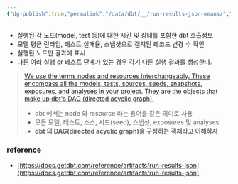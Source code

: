 ```yaml
---
{"dg-publish":true,"permalink":"/data/dbt/__/run-results-json-means/","tags":["dbt, test"],"created":"","updated":""}
---
```



- 실행된 각 노드(model, test 등)에 대한 시간 및 상태를 포함한 dbt 호출정보
- 모델 평균 런타임, 테스트 실패율, 스냅샷으로 캡처된 레코드 변경 수 확인
- 실행된 노드만 결과에 표시
- 다른 여러 실행 or 테스트 단계가 있는 경우 각기 다른 실행 결과를 생성한다.

> [We use the terms nodes and resources interchangeably. These encompass all the models, tests, sources, seeds, snapshots, exposures, and analyses in your project. They are the objects that make up dbt's DAG (directed acyclic graph).](https://docs.getdbt.com/reference/node-selection/syntax)
> 
> - dbt 에서는 node 와 resource 라는 용어를 같은 의미로 사용
> - 모든 모델, 테스트, 소스, 시드(seed), 스냅샷, exposures 및 analyses
> - **dbt 의 DAG(directed acyclic graph)을 구성하는 객체라고 이해하자**

### reference
- [https://docs.getdbt.com/reference/artifacts/run-results-json](https://docs.getdbt.com/reference/artifacts/run-results-json)
